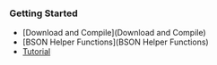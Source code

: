 ### Getting Started
 - [Download and Compile](Download and Compile)
 - [BSON Helper Functions](BSON Helper Functions)
 - [Tutorial](Tutorial)